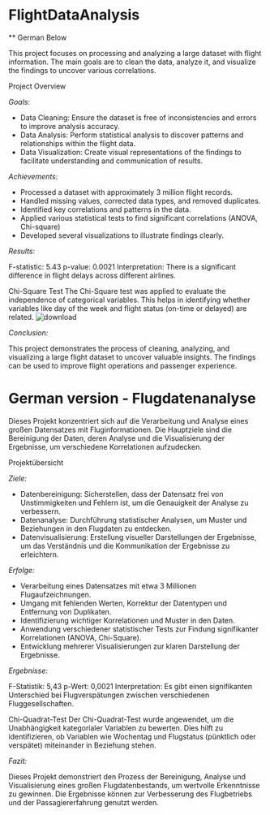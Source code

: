 # FlightDataAnalysis

** German Below 

This project focuses on processing and analyzing a large dataset with flight information. The main goals are to clean the data, analyze it, and visualize the findings to uncover various correlations.

Project Overview

_Goals:_

* Data Cleaning: Ensure the dataset is free of inconsistencies and errors to improve analysis accuracy.
* Data Analysis: Perform statistical analysis to discover patterns and relationships within the flight data.
* Data Visualization: Create visual representations of the findings to facilitate understanding and communication of results.

_Achievements:_

* Processed a dataset with approximately 3 million flight records.
* Handled missing values, corrected data types, and removed duplicates.
* Identified key correlations and patterns in the data.
* Applied various statistical tests to find significant correlations (ANOVA, Chi-square)
* Developed several visualizations to illustrate findings clearly.
  
_Results:_

F-statistic: 5.43
p-value: 0.0021
Interpretation: There is a significant difference in flight delays across different airlines.

Chi-Square Test
The Chi-Square test was applied to evaluate the independence of categorical variables. This helps in identifying whether variables like day of the week and flight status (on-time or delayed) are related.
![download](https://github.com/duykizilkaya/FlightDataAnalysis/assets/169436713/3e37ff0a-dd2a-4d70-af94-78be89b398b0)


_Conclusion:_

This project demonstrates the process of cleaning, analyzing, and visualizing a large flight dataset to uncover valuable insights. The findings can be used to improve flight operations and passenger experience.

# German version - Flugdatenanalyse

Dieses Projekt konzentriert sich auf die Verarbeitung und Analyse eines großen Datensatzes mit Fluginformationen. Die Hauptziele sind die Bereinigung der Daten, deren Analyse und die Visualisierung der Ergebnisse, um verschiedene Korrelationen aufzudecken.

Projektübersicht

_Ziele:_
* Datenbereinigung: Sicherstellen, dass der Datensatz frei von Unstimmigkeiten und Fehlern ist, um die Genauigkeit der Analyse zu verbessern.
* Datenanalyse: Durchführung statistischer Analysen, um Muster und Beziehungen in den Flugdaten zu entdecken.
* Datenvisualisierung: Erstellung visueller Darstellungen der Ergebnisse, um das Verständnis und die Kommunikation der Ergebnisse zu erleichtern.

_Erfolge:_

* Verarbeitung eines Datensatzes mit etwa 3 Millionen Flugaufzeichnungen.
* Umgang mit fehlenden Werten, Korrektur der Datentypen und Entfernung von Duplikaten.
* Identifizierung wichtiger Korrelationen und Muster in den Daten.
* Anwendung verschiedener statistischer Tests zur Findung signifikanter Korrelationen (ANOVA, Chi-Square).
* Entwicklung mehrerer Visualisierungen zur klaren Darstellung der Ergebnisse.

_Ergebnisse:_

F-Statistik: 5,43
p-Wert: 0,0021
Interpretation: Es gibt einen signifikanten Unterschied bei Flugverspätungen zwischen verschiedenen Fluggesellschaften.

Chi-Quadrat-Test
Der Chi-Quadrat-Test wurde angewendet, um die Unabhängigkeit kategorialer Variablen zu bewerten. Dies hilft zu identifizieren, ob Variablen wie Wochentag und Flugstatus (pünktlich oder verspätet) miteinander in Beziehung stehen.

_Fazit:_

Dieses Projekt demonstriert den Prozess der Bereinigung, Analyse und Visualisierung eines großen Flugdatenbestands, um wertvolle Erkenntnisse zu gewinnen. Die Ergebnisse können zur Verbesserung des Flugbetriebs und der Passagiererfahrung genutzt werden.



